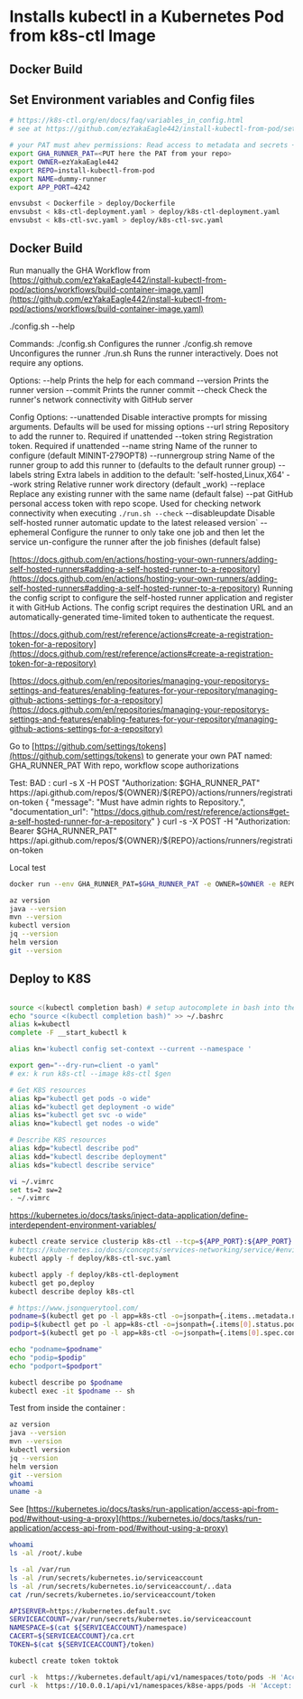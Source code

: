 # Installs kubectl in a Kubernetes Pod from k8s-ctl Image


## Docker Build

## Set Environment variables and Config files
```sh
# https://k8s-ctl.org/en/docs/faq/variables_in_config.html
# see at https://github.com/ezYakaEagle442/install-kubectl-from-pod/settings/actions/runners/new?arch=x64&os=linux

# your PAT must ahev permissions: Read access to metadata and secrets + Read and Write access to actions
export GHA_RUNNER_PAT=<PUT here the PAT from your repo>
export OWNER=ezYakaEagle442
export REPO=install-kubectl-from-pod
export NAME=dummy-runner
export APP_PORT=4242

envsubst < Dockerfile > deploy/Dockerfile
envsubst < k8s-ctl-deployment.yaml > deploy/k8s-ctl-deployment.yaml
envsubst < k8s-ctl-svc.yaml > deploy/k8s-ctl-svc.yaml
```

## Docker Build

Run manually the GHA Workflow from [https://github.com/ezYakaEagle442/install-kubectl-from-pod/actions/workflows/build-container-image.yaml](https://github.com/ezYakaEagle442/install-kubectl-from-pod/actions/workflows/build-container-image.yaml)

./config.sh --help

Commands:
 ./config.sh         Configures the runner
 ./config.sh remove  Unconfigures the runner
 ./run.sh            Runs the runner interactively. Does not require any options.

Options:
 --help     Prints the help for each command
 --version  Prints the runner version
 --commit   Prints the runner commit
 --check    Check the runner's network connectivity with GitHub server

Config Options:
 --unattended           Disable interactive prompts for missing arguments. Defaults will be used for missing options
 --url string           Repository to add the runner to. Required if unattended
 --token string         Registration token. Required if unattended
 --name string          Name of the runner to configure (default MININT-279OPT8)
 --runnergroup string   Name of the runner group to add this runner to (defaults to the default runner group)
 --labels string        Extra labels in addition to the default: 'self-hosted,Linux,X64'
 --work string          Relative runner work directory (default _work)
 --replace              Replace any existing runner with the same name (default false)
 --pat                  GitHub personal access token with repo scope. Used for checking network connectivity when executing `./run.sh --check`
 --disableupdate        Disable self-hosted runner automatic update to the latest released version`
 --ephemeral            Configure the runner to only take one job and then let the service un-configure the runner after the job finishes (default false)


[https://docs.github.com/en/actions/hosting-your-own-runners/adding-self-hosted-runners#adding-a-self-hosted-runner-to-a-repository](https://docs.github.com/en/actions/hosting-your-own-runners/adding-self-hosted-runners#adding-a-self-hosted-runner-to-a-repository)
Running the config script to configure the self-hosted runner application and register it with GitHub Actions. 
The config script requires the destination URL and an automatically-generated time-limited token to authenticate the request.

[https://docs.github.com/rest/reference/actions#create-a-registration-token-for-a-repository](https://docs.github.com/rest/reference/actions#create-a-registration-token-for-a-repository)

[https://docs.github.com/en/repositories/managing-your-repositorys-settings-and-features/enabling-features-for-your-repository/managing-github-actions-settings-for-a-repository](https://docs.github.com/en/repositories/managing-your-repositorys-settings-and-features/enabling-features-for-your-repository/managing-github-actions-settings-for-a-repository)


Go to [https://github.com/settings/tokens](https://github.com/settings/tokens) to generate your own PAT named: GHA_RUNNER_PAT
With repo, workflow scope authorizations

Test: 
BAD : curl -s X -H POST "Authorization: $GHA_RUNNER_PAT" https://api.github.com/repos/${OWNER}/${REPO}/actions/runners/registration-token
{
  "message": "Must have admin rights to Repository.",
  "documentation_url": "https://docs.github.com/rest/reference/actions#get-a-self-hosted-runner-for-a-repository"
}
curl -s -X POST -H "Authorization: Bearer $GHA_RUNNER_PAT" https://api.github.com/repos/${OWNER}/${REPO}/actions/runners/registration-token

Local test
```sh
docker run --env GHA_RUNNER_PAT=$GHA_RUNNER_PAT -e OWNER=$OWNER -e REPO=$REPO -e NAME=$NAME -it pinpindock/self-hosted-runnner:latest  --

az version
java --version
mvn --version
kubectl version
jq --version
helm version
git --version
```



## Deploy to K8S

```sh

source <(kubectl completion bash) # setup autocomplete in bash into the current shell, bash-completion package should be installed first.
echo "source <(kubectl completion bash)" >> ~/.bashrc 
alias k=kubectl
complete -F __start_kubectl k

alias kn='kubectl config set-context --current --namespace '

export gen="--dry-run=client -o yaml" 
# ex: k run k8s-ctl --image k8s-ctl $gen

# Get K8S resources
alias kp="kubectl get pods -o wide"
alias kd="kubectl get deployment -o wide"
alias ks="kubectl get svc -o wide"
alias kno="kubectl get nodes -o wide"

# Describe K8S resources 
alias kdp="kubectl describe pod"
alias kdd="kubectl describe deployment"
alias kds="kubectl describe service"

vi ~/.vimrc
set ts=2 sw=2
. ~/.vimrc
```

https://kubernetes.io/docs/tasks/inject-data-application/define-interdependent-environment-variables/

```sh
kubectl create service clusterip k8s-ctl --tcp=${APP_PORT}:${APP_PORT} --dry-run=client -o yaml > k8s-ctl-svc.yaml
# https://kubernetes.io/docs/concepts/services-networking/service/#environment-variables
kubectl apply -f deploy/k8s-ctl-svc.yaml

kubectl apply -f deploy/k8s-ctl-deployment
kubectl get po,deploy
kubectl describe deploy k8s-ctl

# https://www.jsonquerytool.com/
podname=$(kubectl get po -l app=k8s-ctl -o=jsonpath={.items..metadata.name})
podip=$(kubectl get po -l app=k8s-ctl -o=jsonpath={.items[0].status.podIP})
podport=$(kubectl get po -l app=k8s-ctl -o=jsonpath={.items[0].spec.containers[0].ports[0].containerPort})

echo "podname=$podname"
echo "podip=$podip"
echo "podport=$podport"

kubectl describe po $podname
kubectl exec -it $podname -- sh
```

Test from inside the container :
```sh
az version
java --version
mvn --version
kubectl version
jq --version
helm version
git --version
whoami
uname -a
```


See [https://kubernetes.io/docs/tasks/run-application/access-api-from-pod/#without-using-a-proxy](https://kubernetes.io/docs/tasks/run-application/access-api-from-pod/#without-using-a-proxy)
```sh
whoami
ls -al /root/.kube

ls -al /var/run
ls -al /run/secrets/kubernetes.io/serviceaccount
ls -al /run/secrets/kubernetes.io/serviceaccount/..data
cat /run/secrets/kubernetes.io/serviceaccount/token

APISERVER=https://kubernetes.default.svc
SERVICEACCOUNT=/var/run/secrets/kubernetes.io/serviceaccount
NAMESPACE=$(cat ${SERVICEACCOUNT}/namespace)
CACERT=${SERVICEACCOUNT}/ca.crt
TOKEN=$(cat ${SERVICEACCOUNT}/token)

kubectl create token toktok 

curl -k  https://kubernetes.default/api/v1/namespaces/toto/pods -H 'Accept: application/json' -H "Authorization: Bearer $TOKEN"
curl -k  https://10.0.0.1/api/v1/namespaces/k8se-apps/pods -H 'Accept: application/json' -H "Authorization: Bearer $TOKEN"

```

